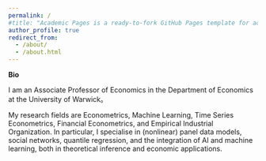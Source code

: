 ```yaml
---
permalink: /
#title: "Academic Pages is a ready-to-fork GitHub Pages template for academic personal websites"
author_profile: true
redirect_from: 
  - /about/
  - /about.html
---
```




**Bio**

I am an Associate Professor of Economics in the Department of Economics at the University of Warwick。


My research fields are Econometrics, Machine Learning, Time Series Econometrics, Financial Econometrics, and Empirical Industrial Organization. In particular, I specialise in (nonlinear) panel data models, social networks, quantile regression, and the integration of AI and machine learning, both in theoretical inference and economic applications.

  

 